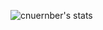 ![cnuernber's stats](https://github-readme-stats.vercel.app/api?username=cnuernber&show_icons=true&theme=merko)

